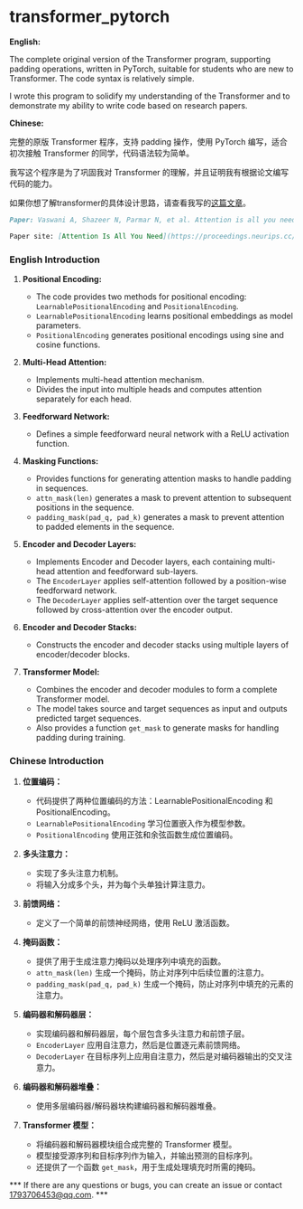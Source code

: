 # transformer_pytorch

**English:**

The complete original version of the Transformer program, supporting padding operations, written in PyTorch, suitable for students who are new to Transformer. The code syntax is relatively simple.

I wrote this program to solidify my understanding of the Transformer and to demonstrate my ability to write code based on research papers.

**Chinese:**

完整的原版 Transformer 程序，支持 padding 操作，使用 PyTorch 编写，适合初次接触 Transformer 的同学，代码语法较为简单。

我写这个程序是为了巩固我对 Transformer 的理解，并且证明我有根据论文编写代码的能力。

如果你想了解transformer的具体设计思路，请查看我写的[这篇文章](https://blog.csdn.net/m0_61718615/article/details/136803377)。

```markdown
Paper: Vaswani A, Shazeer N, Parmar N, et al. Attention is all you need[J]. Advances in neural information processing systems, 2017, 30.

Paper site: [Attention Is All You Need](https://proceedings.neurips.cc/paper_files/paper/2017/file/3f5ee243547dee91fbd053c1c4a845aa-Paper.pdf)
```

### English Introduction

1. **Positional Encoding:**
   - The code provides two methods for positional encoding: `LearnablePositionalEncoding` and `PositionalEncoding`.
   - `LearnablePositionalEncoding` learns positional embeddings as model parameters.
   - `PositionalEncoding` generates positional encodings using sine and cosine functions.
  
2. **Multi-Head Attention:**
   - Implements multi-head attention mechanism. 
   - Divides the input into multiple heads and computes attention separately for each head.

3. **Feedforward Network:**
   - Defines a simple feedforward neural network with a ReLU activation function.

4. **Masking Functions:**
   - Provides functions for generating attention masks to handle padding in sequences.
   - `attn_mask(len)` generates a mask to prevent attention to subsequent positions in the sequence.
   - `padding_mask(pad_q, pad_k)` generates a mask to prevent attention to padded elements in the sequence.

5. **Encoder and Decoder Layers:**
   - Implements Encoder and Decoder layers, each containing multi-head attention and feedforward sub-layers.
   - The `EncoderLayer` applies self-attention followed by a position-wise feedforward network.
   - The `DecoderLayer` applies self-attention over the target sequence followed by cross-attention over the encoder output.

6. **Encoder and Decoder Stacks:**
   - Constructs the encoder and decoder stacks using multiple layers of encoder/decoder blocks.

7. **Transformer Model:**
   - Combines the encoder and decoder modules to form a complete Transformer model.
   - The model takes source and target sequences as input and outputs predicted target sequences.
   - Also provides a function `get_mask` to generate masks for handling padding during training.

### Chinese Introduction

1. **位置编码：**
   - 代码提供了两种位置编码的方法：LearnablePositionalEncoding 和 PositionalEncoding。
   - `LearnablePositionalEncoding` 学习位置嵌入作为模型参数。
   - `PositionalEncoding` 使用正弦和余弦函数生成位置编码。

2. **多头注意力：**
   - 实现了多头注意力机制。
   - 将输入分成多个头，并为每个头单独计算注意力。

3. **前馈网络：**
   - 定义了一个简单的前馈神经网络，使用 ReLU 激活函数。

4. **掩码函数：**
   - 提供了用于生成注意力掩码以处理序列中填充的函数。
   - `attn_mask(len)` 生成一个掩码，防止对序列中后续位置的注意力。
   - `padding_mask(pad_q, pad_k)` 生成一个掩码，防止对序列中填充的元素的注意力。

5. **编码器和解码器层：**
   - 实现编码器和解码器层，每个层包含多头注意力和前馈子层。
   - `EncoderLayer` 应用自注意力，然后是位置逐元素前馈网络。
   - `DecoderLayer` 在目标序列上应用自注意力，然后是对编码器输出的交叉注意力。

6. **编码器和解码器堆叠：**
   - 使用多层编码器/解码器块构建编码器和解码器堆叠。

7. **Transformer 模型：**
   - 将编码器和解码器模块组合成完整的 Transformer 模型。
   - 模型接受源序列和目标序列作为输入，并输出预测的目标序列。
   - 还提供了一个函数 `get_mask`，用于生成处理填充时所需的掩码。

*** If there are any questions or bugs, you can create an issue or contact 1793706453@qq.com. ***
